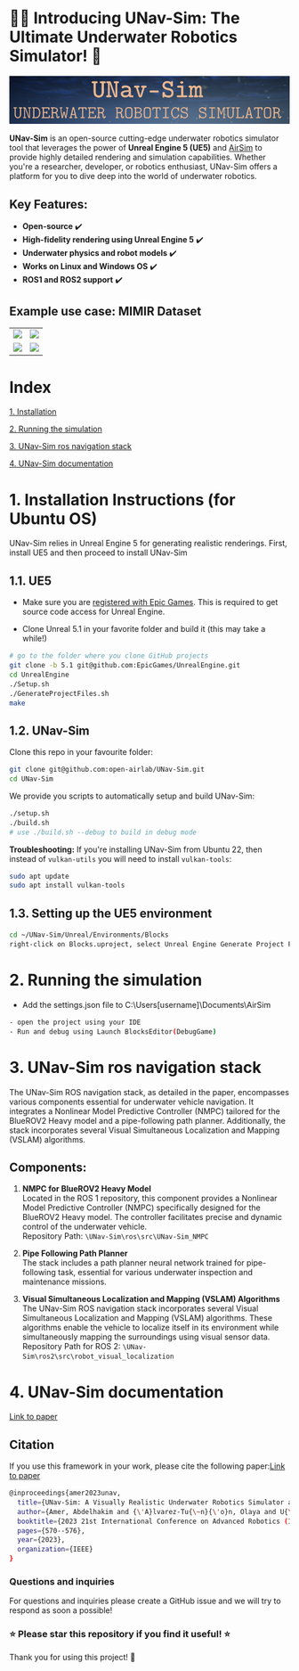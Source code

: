 # 🌊🤖 Introducing UNav-Sim: The Ultimate Underwater Robotics Simulator! 🚀

![UNavSim_logo](UNavSim_logo.png)



**UNav-Sim** is an open-source cutting-edge underwater robotics simulator tool that leverages the power of **Unreal Engine 5 (UE5)** and [AirSim](https://github.com/microsoft/AirSim) to provide highly detailed rendering and simulation capabilities. Whether you're a researcher, developer, or robotics enthusiast, UNav-Sim offers a platform for you to dive deep into the world of underwater robotics.

## Key Features:
- **Open-source** :heavy_check_mark:
- **High-fidelity rendering using Unreal Engine 5** :heavy_check_mark:
- **Underwater physics and robot models** :heavy_check_mark:
- **Works on Linux and Windows OS** :heavy_check_mark:
- **ROS1 and ROS2 support** :heavy_check_mark:


 ## Example use case: MIMIR Dataset

|    |   |
:-------------------------:|:-------------------------:
![](https://github.com/remaro-network/MIMIR-UW/blob/main/media/MIMIR-oceanfloor.gif?raw=true)  |  ![](https://github.com/remaro-network/MIMIR-UW/blob/main/media/MIMIR-seafloor.gif?raw=true) |  
![](https://github.com/remaro-network/MIMIR-UW/blob/main/media/MIMIR-seaflooralgae.gif?raw=true)  |  ![](https://github.com/remaro-network/MIMIR-UW/blob/main/media/MIMIR-sandpipe.gif?raw=true) |  

# Index 
 [1. Installation](https://github.com/open-airlab/UNav-Sim#1-installation)
 
 [2. Running the simulation](https://github.com/open-airlab/UNav-Sim#2-running-the-simulation)
 
 [3. UNav-Sim ros navigation stack](https://github.com/open-airlab/UNav-Sim#3-unav-sim-ros-navigation-stack)

 [4. UNav-Sim documentation](https://github.com/open-airlab/UNav-Sim#4-unav-sim-documentation)

# 1. Installation Instructions (for Ubuntu OS)
UNav-Sim relies in Unreal Engine 5 for generating realistic renderings. First, install UE5 and then proceed to install UNav-Sim

## 1.1. UE5
- Make sure you are [registered with Epic Games](https://docs.unrealengine.com/en-US/SharingAndReleasing/Linux/BeginnerLinuxDeveloper/SettingUpAnUnrealWorkflow/index.html). This is required to get source code access for Unreal Engine.

- Clone Unreal 5.1 in your favorite folder and build it (this may take a while!)
```bash
# go to the folder where you clone GitHub projects
git clone -b 5.1 git@github.com:EpicGames/UnrealEngine.git
cd UnrealEngine
./Setup.sh
./GenerateProjectFiles.sh
make
```

## 1.2. UNav-Sim
Clone this repo in your favourite folder:
```bash
git clone git@github.com:open-airlab/UNav-Sim.git
cd UNav-Sim
```
We provide you scripts to automatically setup and build UNav-Sim:
```bash
./setup.sh
./build.sh
# use ./build.sh --debug to build in debug mode
```
**Troubleshooting:** If you're installing UNav-Sim from Ubuntu 22, then instead of `vulkan-utils` you will need to install `vulkan-tools`:
```bash
sudo apt update
sudo apt install vulkan-tools
```
## 1.3. Setting up the UE5 environment
```bash
cd ~/UNav-Sim/Unreal/Environments/Blocks
right-click on Blocks.uproject, select Unreal Engine Generate Project Files
```


# 2. Running the simulation
- Add the settings.json file to C:\Users\[username]\Documents\AirSim

```bash
- open the project using your IDE 
- Run and debug using Launch BlocksEditor(DebugGame)
```


# 3. UNav-Sim ros navigation stack 
The UNav-Sim ROS navigation stack, as detailed in the paper, encompasses various components essential for underwater vehicle navigation. It integrates a Nonlinear Model Predictive Controller (NMPC) tailored for the BlueROV2 Heavy model and a pipe-following path planner. Additionally, the stack incorporates several Visual Simultaneous Localization and Mapping (VSLAM) algorithms.

## Components:

1. **NMPC for BlueROV2 Heavy Model**  
   Located in the ROS 1 repository, this component provides a Nonlinear Model Predictive Controller (NMPC) specifically designed for the BlueROV2 Heavy model. The controller facilitates precise and dynamic control of the underwater vehicle.  
   Repository Path: `\UNav-Sim\ros\src\UNav-Sim_NMPC`

2. **Pipe Following Path Planner**  
   The stack includes a path planner neural network trained for pipe-following task, essential for various underwater inspection and maintenance missions. 

3. **Visual Simultaneous Localization and Mapping (VSLAM) Algorithms**  
   The UNav-Sim ROS navigation stack incorporates several Visual Simultaneous Localization and Mapping (VSLAM) algorithms. These algorithms enable the vehicle to localize itself in its environment while simultaneously mapping the surroundings using visual sensor data.  
   Repository Path for ROS 2: `\UNav-Sim\ros2\src\robot_visual_localization`



# 4. UNav-Sim documentation
[Link to paper](https://ieeexplore.ieee.org/document/10406819) 

## Citation
If you use this framework in your work, please cite the following paper:[Link to paper](https://ieeexplore.ieee.org/document/10406819) 

```bash
@inproceedings{amer2023unav,
  title={UNav-Sim: A Visually Realistic Underwater Robotics Simulator and Synthetic Data-generation Framework},
  author={Amer, Abdelhakim and {\'A}lvarez-Tu{\~n}{\'o}n, Olaya and U{\u{g}}urlu, Halil {\.I}brahim and Sejersen, Jonas Le Fevre and Brodskiy, Yury and Kayacan, Erdal},
  booktitle={2023 21st International Conference on Advanced Robotics (ICAR)},
  pages={570--576},
  year={2023},
  organization={IEEE}
}
```

### **Questions and inquiries**
For  questions and inquiries please create a GitHub issue and we will try to respond as soon a possible!





### **⭐ Please star this repository if you find it useful! ⭐**
Thank you for using this project! 🌟






